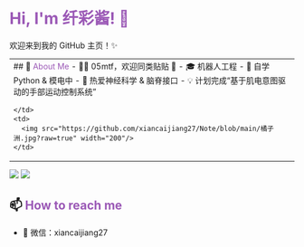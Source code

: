 # <span style="color:#9b59b6;">Hi, I'm 纤彩酱! 👋</span>

欢迎来到我的 GitHub 主页！✨
<table>
  <tr>
    <td>
## 🚀 <span style="color:#9b59b6;">About Me</span>
- 🏳‍⚧ 05mtf，欢迎同类贴贴 💖
- 🎓 机器人工程
- 🌱 自学 Python & 模电中
- 🧠 热爱神经科学 & 脑脊接口
- 💡 计划完成“基于肌电意图驱动的手部运动控制系统”


    </td>
    <td>
      <img src="https://github.com/xiancaijiang27/Note/blob/main/橘子洲.jpg?raw=true" width="200"/>
    </td>
  </tr>
</table>
 
  
<p align="left">
  <img src="https://github-readme-stats.vercel.app/api?username=xiancaijiang27&show_icons=true&title_color=9f57f9&icon_color=ff66c4&text_color=333333&bg_color=ffffff" height="165"/>
  <img src="https://github-readme-stats.vercel.app/api/top-langs/?username=xiancaijiang27&layout=compact&title_color=9f57f9&text_color=333333&bg_color=ffffff" height="165"/>
</p>

## 📫 <span style="color:#9b59b6;">How to reach me</span>
- 💬 微信：xiancaijiang27
